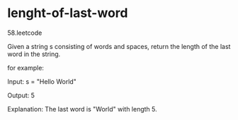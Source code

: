 # lenght-of-last-word
58.leetcode

Given a string s consisting of words and spaces, return the length of the last word in the string.

for example:

Input: s = "Hello World"

Output: 5

Explanation: The last word is "World" with length 5.
